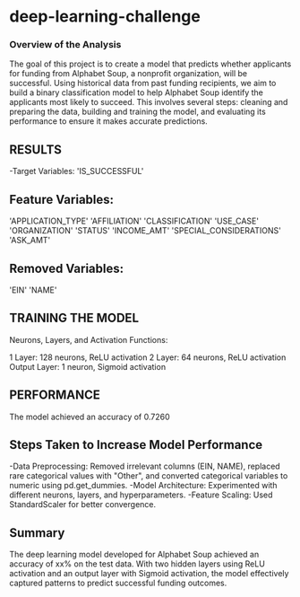 # deep-learning-challenge

### Overview of the Analysis
The goal of this project is to create a model that predicts whether applicants for funding from Alphabet Soup, a nonprofit organization, will be successful. Using historical data from past funding recipients, we aim to build a binary classification model to help Alphabet Soup identify the applicants most likely to succeed. This involves several steps: cleaning and preparing the data, building and training the model, and evaluating its performance to ensure it makes accurate predictions.

## RESULTS
-Target Variables:
'IS_SUCCESSFUL'

## Feature Variables:
'APPLICATION_TYPE'
'AFFILIATION'
'CLASSIFICATION'
'USE_CASE'
'ORGANIZATION'
'STATUS'
'INCOME_AMT'
'SPECIAL_CONSIDERATIONS'
'ASK_AMT'

## Removed Variables:
'EIN'
'NAME'

## TRAINING THE MODEL
Neurons, Layers, and Activation Functions:

1 Layer: 128 neurons, ReLU activation
2 Layer: 64 neurons, ReLU activation
Output Layer: 1 neuron, Sigmoid activation

## PERFORMANCE
The model achieved an accuracy of 0.7260 

## Steps Taken to Increase Model Performance
-Data Preprocessing: Removed irrelevant columns (EIN, NAME), replaced rare categorical values with "Other", and converted categorical variables to numeric using pd.get_dummies.
-Model Architecture: Experimented with different neurons, layers, and hyperparameters.
-Feature Scaling: Used StandardScaler for better convergence.

## Summary
The deep learning model developed for Alphabet Soup achieved an accuracy of xx% on the test data. With two hidden layers using ReLU activation and an output layer with Sigmoid activation, the model effectively captured patterns to predict successful funding outcomes.